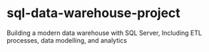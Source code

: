 # sql-data-warehouse-project
Building a modern data warehouse with SQL Server, Including ETL processes, data modelling, and analytics
